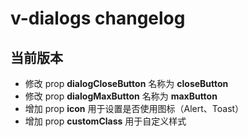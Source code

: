 # v-dialogs changelog

## 当前版本

- 修改 prop **dialogCloseButton** 名称为 **closeButton**
- 修改 prop **dialogMaxButton** 名称为 **maxButton**
- 增加 prop **icon** 用于设置是否使用图标（Alert、Toast）
- 增加 prop **customClass** 用于自定义样式